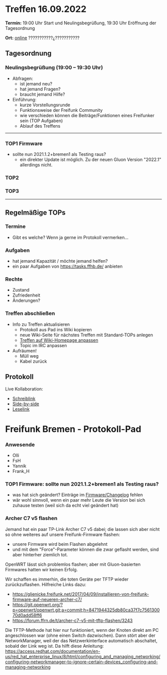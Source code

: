# Treffen 16.09.2022

**Termin:** 19:00 Uhr Start und Neulingsbegrüßung, 19:30 Uhr Eröffnung der Tagesordnung

**Ort:** [online](https://bremen.freifunk.net/to/videokonf) ???????????¿???????????

## Tagesordnung
### Neulingsbegrüßung (19:00 – 19:30 Uhr)

- Abfragen:
    - ist jemand neu?
    - hat jemand Fragen?
    - braucht jemand Hilfe?
- Einführung:
    - kurze Vorstellungsrunde
    - Funktionsweise der Freifunk Community
    - wie verschieden können die Beiträge/Funktionen eines Freifunker sein (TOP Aufgaben)
    - Ablauf des Treffens

---
### TOP1 Firmware
- sollte nun 2021.1.2+bremen1 als Testing raus?
  - ein direkter Update ist möglich. Zu der neuen Gluon Version "2022.1" allerdings nicht.


### TOP2


### TOP3


---
## Regelmäßige TOPs

### Termine

- Gibt es welche? Wenn ja gerne im Protokoll vermerken...

### Aufgaben

- hat jemand Kapazität / möchte jemand helfen?
- ein paar Aufgaben von https://tasks.ffhb.de/ anbieten

### Rechte

- Zustand
- Zufriedenheit
- Änderungen?

### Treffen abschließen

- Info zu Treffen aktualisieren
  - Protokoll aus Pad ins Wiki kopieren
  - neue Wiki-Seite für nächstes Treffen mit Standard-TOPs anlegen
  - [Treffen auf Wiki-Homepage anpassen](https://wiki.bremen.freifunk.net/Home)
  - Topic im IRC anpassen
- Aufräumen!
  - Müll weg
  - Kabel zurück

## Protokoll

Live Kollaboration:

* [Schreiblink](https://hackmd.io/AwDgnA7ATArKC0BGGBjAzPALAUzSeARgYgGzxQAmEFFwiKBEKAhkA===?edit)
* [Side-by-side](https://hackmd.io/AwDgnA7ATArKC0BGGBjAzPALAUzSeARgYgGzxQAmEFFwiKBEKAhkA===?both)
* [Leselink](https://hackmd.io/AwDgnA7ATArKC0BGGBjAzPALAUzSeARgYgGzxQAmEFFwiKBEKAhkA===?view)

# Freifunk Bremen - Protokoll-Pad

### Anwesende
- Olli
- FsH
- Yannik
- Frank_H


### TOP1 Firmware: sollte nun 2021.1.2+bremen1 als Testing raus?
* was hat sich geändert? Einträge im [Firmware/Changelog](https://wiki.bremen.freifunk.net/Firmware/Changelog) fehlen
* wär wohl sinnvoll, wenn ein paar mehr Leute die Version bei sich zuhause testen (weil sich da echt viel geändert hat)

### Archer C7 v5 flashen
Jemand hat ein paar TP-Link Archer C7 v5 dabei; die lassen sich aber nicht so ohne weiteres auf unsere Freifunk-Firmware flashen:
- unsere Firmware wird beim Flashen abgelehnt
- und mit dem "Force"-Parameter können die zwar geflasht werden, sind aber hinterher ziemlich tot.

OpenWRT lässt sich problemlos flashen; aber mit Gluon-basierten Firmwares hatten wir keinen Erfolg.

Wir schaffen es immerhin, die toten Geräte per TFTP wieder zurückzuflashen. Hilfreiche Links dazu:
- <https://glienicke.freifunk.net/2017/04/09/installieren-von-freifunk-firmware-auf-neueren-archer-c7/>
- <https://git.openwrt.org/?p=openwrt/openwrt.git;a=commit;h=8471944325db80ca37f7c756130070d0add58ff6>
- <https://forum.ffrn.de/t/archer-c7-v5-mit-tftp-flashen/3243>

Die TFTP-Methode hat hier nur funktioniert, wenn der Knoten direkt am PC angeschlossen war (ohne einen Switch dazwischen). Dann stört aber der NetworkManager, weil der das Netzwerkinterface automatisch abschaltet, sobald der Link weg ist. Da hilft diese Anleitung: <https://access.redhat.com/documentation/en-us/red_hat_enterprise_linux/8/html/configuring_and_managing_networking/configuring-networkmanager-to-ignore-certain-devices_configuring-and-managing-networking>
